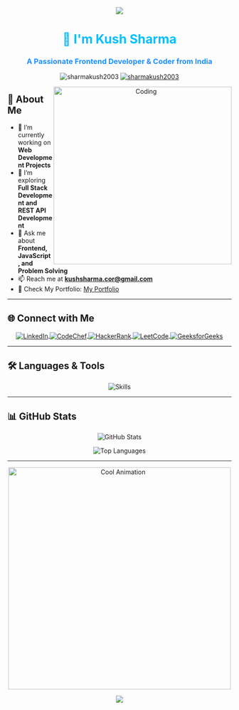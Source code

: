 <p align="center"> 
  <img src="https://capsule-render.vercel.app/api?type=waving&color=gradient&height=150&section=header&text=Hey%20Everyone!%20🕹️&fontSize=40&animation=fadeIn"/> 
</p>

<h1 align="center" style="color:#00BFFF;">👋 I'm Kush Sharma</h1>
<h3 align="center" style="color:#1E90FF;">A Passionate Frontend Developer & Coder from India</h3>

<p align="center"> 
  <img src="https://komarev.com/ghpvc/?username=sharmakush2003&label=Profile%20views&color=00BFFF&style=flat" alt="sharmakush2003" /> 
  <a href="https://github.com/ryo-ma/github-profile-trophy"> 
    <img src="https://github-profile-trophy.vercel.app/?username=sharmakush2003&theme=onedark" alt="sharmakush2003" /> 
  </a> 
</p>

<p align="center">
  <img align="right" alt="Coding" width="400" src="https://media.giphy.com/media/Y4ak9Ki2GZCbJxAnJD/giphy.gif">
</p>

## 🚀 About Me
- 🔭 I’m currently working on **Web Development Projects**
- 🌱 I’m exploring **Full Stack Development and REST API Development**
- 💬 Ask me about **Frontend, JavaScript, and Problem Solving**
- 📫 Reach me at **kushsharma.cor@gmail.com**
- 📂 Check My Portfolio: [My Portfolio](https://sharmakush2003.github.io/portFolio/)

---

## 🌐 Connect with Me

<p align="center">
  <a href="https://linkedin.com/in/kush-sharma-9721a02ab" target="blank">
    <img align="center" src="https://img.shields.io/badge/LinkedIn-0A66C2?style=for-the-badge&logo=linkedin&logoColor=white" alt="LinkedIn" />
  </a>
  <a href="https://www.codechef.com/users/kush_sharma_25" target="blank">
    <img align="center" src="https://img.shields.io/badge/CodeChef-5B4638?style=for-the-badge&logo=codechef&logoColor=white" alt="CodeChef" />
  </a>
  <a href="https://www.hackerrank.com/kushsharma_cor" target="blank">
    <img align="center" src="https://img.shields.io/badge/HackerRank-00EA64?style=for-the-badge&logo=hackerrank&logoColor=white" alt="HackerRank" />
  </a>
  <a href="https://www.leetcode.com/sharma_kush_" target="blank">
    <img align="center" src="https://img.shields.io/badge/LeetCode-FFA116?style=for-the-badge&logo=leetcode&logoColor=white" alt="LeetCode" />
  </a>
  <a href="https://auth.geeksforgeeks.org/user/kushsharma_2516" target="blank">
    <img align="center" src="https://img.shields.io/badge/GeeksforGeeks-0F9D58?style=for-the-badge&logo=geeksforgeeks&logoColor=white" alt="GeeksforGeeks" />
  </a>
</p>

---

## 🛠️ Languages & Tools
<p align="center"> 
  <img src="https://skillicons.dev/icons?i=html,css,js,nodejs,express,mongodb,mysql,git,python,c,cpp&theme=dark" alt="Skills" /> 
</p>

---

## 📊 GitHub Stats
<p align="center"> 
  <img src="https://github-readme-stats.vercel.app/api?username=sharmakush2003&show_icons=true&theme=onedark" alt="GitHub Stats" /> 
</p>

<p align="center"> 
  <img src="https://github-readme-stats.vercel.app/api/top-langs/?username=sharmakush2003&layout=compact&theme=onedark" alt="Top Languages" /> 
</p>

---

<p align="center"> 
  <a href="https://github.com/sharmakush2003"> 
    <img src="https://user-images.githubusercontent.com/63889819/110340434-e84cfd00-804d-11eb-843e-029fef58c590.gif" alt="Cool Animation" width="500"/> 
  </a> 
</p>

<p align="center"> 
  <img src="https://capsule-render.vercel.app/api?type=waving&color=gradient&height=100&section=footer"/> 
</p>
